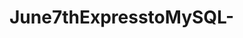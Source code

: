 # June7thExpresstoMySQL-

<!-- express api server that managed something (todo, users, events, car )

https://zoom.us/rec/play/S6N0HryHnOy7VgGCwUZvZsXNuSDxvhdC8Tk2HEnEvtwyFpz2b5PZHWo43KYbBSxEaAGHnh1r5faTvkM.GL7LcgRsFcjziTJ5?continueMode=true&_x_zm_rtaid=dGFfOz8SRJWpvcYddDI93Q.1654818061627.a4b651e43f84c4f200d6fa6c2b2f53bf&_x_zm_rhtaid=280

github.com/yousifS/expressCheckpoint 

requirements - we want an api endpoint route that can:
add an item to the db
update an item in the db given the id
list a summary of all items in db
give details about a single item, given the id
delet an item

you must use more than one file with router and controller
must use static
good comments!

 -->